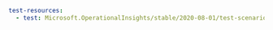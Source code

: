 ``` yaml $(tag) == $(package-2020-08)
test-resources:
  - test: Microsoft.OperationalInsights/stable/2020-08-01/test-scenarios/testDataExport.yaml
```